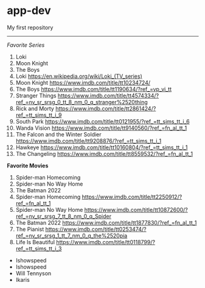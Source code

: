 # app-dev
My first repository

---

*Favorite Series*
1. Loki
2. Moon Knight
3. The Boys
1. Loki https://en.wikipedia.org/wiki/Loki_(TV_series)
2. Moon Knight https://www.imdb.com/title/tt10234724/
3. The Boys https://www.imdb.com/title/tt1190634/?ref_=vp_vi_tt
4. Stranger Things https://www.imdb.com/title/tt4574334/?ref_=nv_sr_srsg_0_tt_8_nm_0_q_stranger%2520thing
5. Rick and Morty https://www.imdb.com/title/tt2861424/?ref_=tt_sims_tt_i_9
6. South Park https://www.imdb.com/title/tt0121955/?ref_=tt_sims_tt_i_6
7. Wanda Vision https://www.imdb.com/title/tt9140560/?ref_=fn_al_tt_1
8. The Falcon and the Winter Soldier https://www.imdb.com/title/tt9208876/?ref_=tt_sims_tt_i_1
9. Hawkeye https://www.imdb.com/title/tt10160804/?ref_=tt_sims_tt_i_1
10. The Changeling https://www.imdb.com/title/tt8559532/?ref_=fn_al_tt_1



**Favorite Movies**
1. Spider-man Homecoming
2. Spider-man No Way Home
3. The Batman 2022
1. Spider-man Homecoming https://www.imdb.com/title/tt2250912/?ref_=fn_al_tt_1
2. Spider-man No Way Home https://www.imdb.com/title/tt10872600/?ref_=nv_sr_srsg_7_tt_8_nm_0_q_Spider
3. The Batman 2022 https://www.imdb.com/title/tt1877830/?ref_=fn_al_tt_1
4. The Pianist https://www.imdb.com/title/tt0253474/?ref_=nv_sr_srsg_1_tt_7_nm_0_q_the%2520pia
5. Life Is Beautiful https://www.imdb.com/title/tt0118799/?ref_=tt_sims_tt_i_3



- Ishowspeed
- Ishowspeed 
- Will Tennyson
- Ikaris
